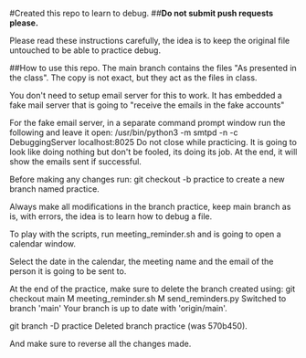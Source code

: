 #Created this repo to learn to debug. 
##**Do not submit push requests please.**

Please read these instructions carefully, the idea is to keep the original file untouched to be able to practice debug.

##How to use this repo.
The main branch contains the files "As presented in the class". The copy is not exact, but they act as the files in class.

You don't need to setup email server for this to work. It has embedded a fake mail server that is going to "receive the emails in the fake accounts"

For the fake email server, in a separate command prompt window run the following and leave it open:
/usr/bin/python3 -m smtpd -n -c DebuggingServer localhost:8025
Do not close while practicing. It is going to look like doing nothing but don't be fooled, its doing its job. At the end, it will show the emails sent if successful.

Before making any changes run: git checkout -b practice
to create a new branch named practice.

Always make all modifications in the branch practice, keep main branch as is, with errors, the idea is to learn how to debug a file.

To play with the scripts, run meeting_reminder.sh and is going to open a calendar window.

Select the date in the calendar, the meeting name and the email of the person it is going to be sent to.

At the end of the practice, make sure to delete the branch created using:
git checkout main
M	meeting_reminder.sh
M	send_reminders.py
Switched to branch 'main'
Your branch is up to date with 'origin/main'.

git branch -D practice
Deleted branch practice (was 570b450).

And make sure to reverse all the changes made.